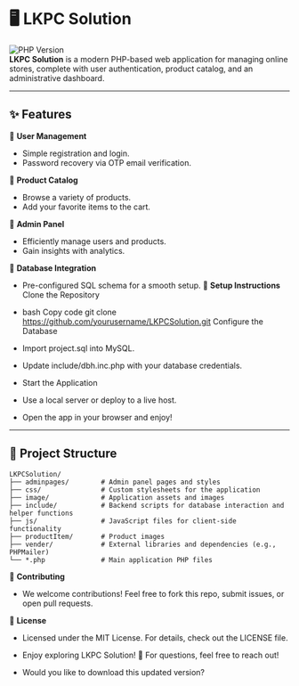 # 🖥️ LKPC Solution

![PHP Version](https://img.shields.io/badge/PHP-%3E%3D7.4-blue)  
**LKPC Solution** is a modern PHP-based web application for managing online stores, complete with user authentication, product catalog, and an administrative dashboard.

---

## ✨ Features

🌟 **User Management**  
- Simple registration and login.  
- Password recovery via OTP email verification.

🛒 **Product Catalog**  
- Browse a variety of products.  
- Add your favorite items to the cart.

🔐 **Admin Panel**  
- Efficiently manage users and products.  
- Gain insights with analytics.

📂 **Database Integration**  
- Pre-configured SQL schema for a smooth setup.
🚀 **Setup Instructions**
Clone the Repository

- bash
Copy code
git clone https://github.com/yourusername/LKPCSolution.git
Configure the Database

- Import project.sql into MySQL.
- Update include/dbh.inc.php with your database credentials.
- Start the Application

- Use a local server or deploy to a live host.
- Open the app in your browser and enjoy!


---

## 📂 Project Structure

```plaintext
LKPCSolution/
├── adminpages/        # Admin panel pages and styles
├── css/               # Custom stylesheets for the application
├── image/             # Application assets and images
├── include/           # Backend scripts for database interaction and helper functions
├── js/                # JavaScript files for client-side functionality
├── productItem/       # Product images
├── vender/            # External libraries and dependencies (e.g., PHPMailer)
└── *.php              # Main application PHP files

```

🤝 **Contributing**
-   We welcome contributions! Feel free to fork this repo, submit issues, or open pull requests.

📜 **License**
-   Licensed under the MIT License. For details, check out the LICENSE file.

-   Enjoy exploring LKPC Solution! 🌟 For questions, feel free to reach out! 

-   Would you like to download this updated version?

